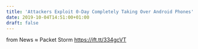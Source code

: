 ```yaml
---
title: 'Attackers Exploit 0-Day Completely Taking Over Android Phones'
date: 2019-10-04T14:51:00+01:00
draft: false
---
```


  
  
from News ≈ Packet Storm https://ift.tt/334gcVT